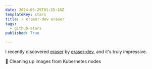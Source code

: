 ```yaml
---
date: 2024-05-25T01:25:18Z
templateKey: stars
title: ⭐ eraser-dev eraser
tags:
  - github-stars
published: True

---
```


I recently discovered [eraser](https://github.com/eraser-dev/eraser) by [eraser-dev](https://github.com/eraser-dev), and it's truly impressive.

🧹 Cleaning up images from Kubernetes nodes
